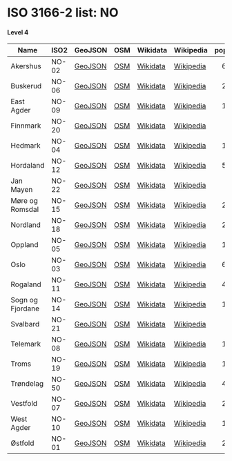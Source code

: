 # ISO 3166-2 list: NO


#### Level 4
Name | ISO2 | GeoJSON | OSM | Wikidata | Wikipedia | population 
--- | --- | --- | --- | --- | --- | --: 
Akershus | NO-02 | [GeoJSON](../../geojson/high/iso2/NO/NO-02.geojson) | [OSM](https://www.openstreetmap.org/relation/406106) | [Wikidata](https://www.wikidata.org/wiki/Q50615) | [Wikipedia](http://en.wikipedia.org/wiki/no%3AAkershus) | 624,055
Buskerud | NO-06 | [GeoJSON](../../geojson/high/iso2/NO/NO-06.geojson) | [OSM](https://www.openstreetmap.org/relation/412297) | [Wikidata](https://www.wikidata.org/wiki/Q50618) | [Wikipedia](http://en.wikipedia.org/wiki/no%3ABuskerud) | 283,148
East Agder | NO-09 | [GeoJSON](../../geojson/high/iso2/NO/NO-09.geojson) | [OSM](https://www.openstreetmap.org/relation/406015) | [Wikidata](https://www.wikidata.org/wiki/Q50621) | [Wikipedia](http://en.wikipedia.org/wiki/no%3AAust-Agder) | 117,655
Finnmark | NO-20 | [GeoJSON](../../geojson/high/iso2/NO/NO-20.geojson) | [OSM](https://www.openstreetmap.org/relation/406389) | [Wikidata](https://www.wikidata.org/wiki/Q50632) | [Wikipedia](http://en.wikipedia.org/wiki/no%3AFinnmark) | 75,758
Hedmark | NO-04 | [GeoJSON](../../geojson/high/iso2/NO/NO-04.geojson) | [OSM](https://www.openstreetmap.org/relation/412436) | [Wikidata](https://www.wikidata.org/wiki/Q50616) | [Wikipedia](http://en.wikipedia.org/wiki/no%3AHedmark) | 197,406
Hordaland | NO-12 | [GeoJSON](../../geojson/high/iso2/NO/NO-12.geojson) | [OSM](https://www.openstreetmap.org/relation/404144) | [Wikidata](https://www.wikidata.org/wiki/Q50625) | [Wikipedia](http://en.wikipedia.org/wiki/no%3AHordaland) | 524,495
Jan Mayen | NO-22 | [GeoJSON](../../geojson/high/iso2/NO/NO-22.geojson) | [OSM](https://www.openstreetmap.org/relation/1337126) | [Wikidata](https://www.wikidata.org/wiki/Q14056) | [Wikipedia](http://en.wikipedia.org/wiki/no%3AJan%20Mayen) | 18
Møre og Romsdal | NO-15 | [GeoJSON](../../geojson/high/iso2/NO/NO-15.geojson) | [OSM](https://www.openstreetmap.org/relation/406868) | [Wikidata](https://www.wikidata.org/wiki/Q50627) | [Wikipedia](http://en.wikipedia.org/wiki/no%3AM%C3%B8re%20og%20Romsdal) | 265,392
Nordland | NO-18 | [GeoJSON](../../geojson/high/iso2/NO/NO-18.geojson) | [OSM](https://www.openstreetmap.org/relation/408105) | [Wikidata](https://www.wikidata.org/wiki/Q50630) | [Wikipedia](http://en.wikipedia.org/wiki/no%3ANordland) | 243,385
Oppland | NO-05 | [GeoJSON](../../geojson/high/iso2/NO/NO-05.geojson) | [OSM](https://www.openstreetmap.org/relation/412377) | [Wikidata](https://www.wikidata.org/wiki/Q50617) | [Wikipedia](http://en.wikipedia.org/wiki/no%3AOppland) | 189,545
Oslo | NO-03 | [GeoJSON](../../geojson/high/iso2/NO/NO-03.geojson) | [OSM](https://www.openstreetmap.org/relation/406091) | [Wikidata](https://www.wikidata.org/wiki/Q585) | [Wikipedia](http://en.wikipedia.org/wiki/no%3AOslo) | 693,494
Rogaland | NO-11 | [GeoJSON](../../geojson/high/iso2/NO/NO-11.geojson) | [OSM](https://www.openstreetmap.org/relation/405836) | [Wikidata](https://www.wikidata.org/wiki/Q50624) | [Wikipedia](http://en.wikipedia.org/wiki/no%3ARogaland) | 475,654
Sogn og Fjordane | NO-14 | [GeoJSON](../../geojson/high/iso2/NO/NO-14.geojson) | [OSM](https://www.openstreetmap.org/relation/407787) | [Wikidata](https://www.wikidata.org/wiki/Q50626) | [Wikipedia](http://en.wikipedia.org/wiki/no%3ASogn%20og%20Fjordane) | 109,774
Svalbard | NO-21 | [GeoJSON](../../geojson/high/iso2/NO/NO-21.geojson) | [OSM](https://www.openstreetmap.org/relation/1337397) | [Wikidata](https://www.wikidata.org/wiki/Q25231) | [Wikipedia](http://en.wikipedia.org/wiki/en%3ASvalbard) | 2,668
Telemark | NO-08 | [GeoJSON](../../geojson/high/iso2/NO/NO-08.geojson) | [OSM](https://www.openstreetmap.org/relation/405156) | [Wikidata](https://www.wikidata.org/wiki/Q2254) | [Wikipedia](http://en.wikipedia.org/wiki/no%3ATelemark) | 173,318
Troms | NO-19 | [GeoJSON](../../geojson/high/iso2/NO/NO-19.geojson) | [OSM](https://www.openstreetmap.org/relation/407717) | [Wikidata](https://www.wikidata.org/wiki/Q50631) | [Wikipedia](http://en.wikipedia.org/wiki/no%3ATroms) | 167,207
Trøndelag | NO-50 | [GeoJSON](../../geojson/high/iso2/NO/NO-50.geojson) | [OSM](https://www.openstreetmap.org/relation/406567) | [Wikidata](https://www.wikidata.org/wiki/Q127676) | [Wikipedia](http://en.wikipedia.org/wiki/no%3ATr%C3%B8ndelag) | 464,060
Vestfold | NO-07 | [GeoJSON](../../geojson/high/iso2/NO/NO-07.geojson) | [OSM](https://www.openstreetmap.org/relation/404589) | [Wikidata](https://www.wikidata.org/wiki/Q50619) | [Wikipedia](http://en.wikipedia.org/wiki/no%3AVestfold) | 251,078
West Agder | NO-10 | [GeoJSON](../../geojson/high/iso2/NO/NO-10.geojson) | [OSM](https://www.openstreetmap.org/relation/405929) | [Wikidata](https://www.wikidata.org/wiki/Q50623) | [Wikipedia](http://en.wikipedia.org/wiki/no%3AVest-Agder) | 187,589
Østfold | NO-01 | [GeoJSON](../../geojson/high/iso2/NO/NO-01.geojson) | [OSM](https://www.openstreetmap.org/relation/406060) | [Wikidata](https://www.wikidata.org/wiki/Q50614) | [Wikipedia](http://en.wikipedia.org/wiki/no%3A%C3%98stfold) | 297,520
